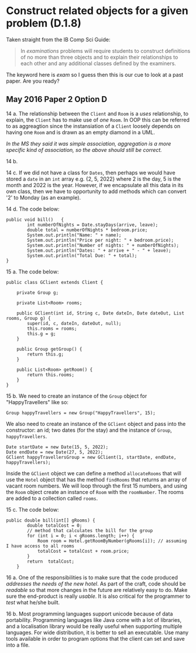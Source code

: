 # Construct related objects for a given problem (D.1.8)

Taken straight from the IB Comp Sci Guide:

> In *examinations* problems will require students to construct definitions of no more than three objects and to explain their relationships to each other and any additional classes defined by the examiners. 

The keyword here is *exam* so I guess then this is our cue to look at a past paper. Are you ready?

## May 2016 Paper 2 Option D

14 a. The relationship between the `Client` and `Room` is a *uses* relationship, to explain, the `Client` has to make use of *one* `Room`. In OOP this can be referred to as aggreagtion since the instansiation of a `Client` loosely depends on having one `Room` and is drawn as an empty diamond in a UML.

*In the MS they said it was simple association, aggregation is a more specific kind of association, so the above should still be correct.*

14 b. <img src=""/>

14 c. If we did not have a class for `Dates`, then perhaps we would have stored a `date` in an `int` array e.g. {2, 5, 2022} where 2 is the day, 5 is the month and 2022 is the year. However, if we encapsulate all this data in its own class, then we have to opportunity to add methods which can convert '2' to Monday (as an example).

14 d. The code below:

```
public void bill()   { 
        int numberOfNights = Date.stayDays(arrive, leave);
        double total = numberOfNights * bedroom.price;
        System.out.println("Name: " + name);
        System.out.println("Price per night: " + bedroom.price);
        System.out.println("Number of nights: " + numberOfNights);
        System.out.println("Dates: " + arrive + " - " + leave);
        System.out.println("Total Due: " + total); 
}
```
15 a. The code below:

```
public class GClient extends Client {

    private Group g;

    private List<Room> rooms;
    
    public GClient(int id, String c, Date dateIn, Date dateOut, List rooms, Group g) {
        super(id, c, dateIn, dateOut, null);
        this.rooms = rooms;
        this.g = g;
    }

    public Group getGroup() {
        return this.g;
    }

    public List<Room> getRoom() {
        return this.rooms;
    }
}
```

15 b. We need to create an instance of the `Group` object for "HappyTravellers" like so:
```
Group happyTravellers = new Group("HappyTravellers", 15);
```
We also need to create an instance of the `GClient` object and pass into the constructor: an id; two dates (for the stay) and the instance of `Group`, `happyTravellers`.
```
Date startDate = new Date(15, 5, 2022);
Date endDate = new Date(27, 5, 2022);
GClient happyTravellersGroup = new GClient(1, startDate, endDate, happyTravellers);
```

Inside the `GClient` object we can define a method `allocateRooms` that will use the `Hotel` object that has the method `findRooms` that returns an array of vacant room numbers. We will loop through the first 15 numbers, and using the `Room` object create an instance of `Room` with the `roomNumber`. The rooms are added to a collection called `rooms`.

15 c. The code below:

```
public double bill(int[] gRooms) { 
        double totalCost = 0;
        // method that calculates the bill for the group
        for (int i = 0; i < gRooms.length; i++) {
            Room room = Hotel.getRoomByNumber(gRooms[i]); // assuming I have access to all rooms 
            totalCost = totalCost + room.price;
        }
        return  totalCost;    
    }
```

16 a. One of the responsibilities is to make sure that the code produced *addresses the needs of the new hotel*. As part of the craft, code should be *readable* so that more changes in the future are relatively easy to do. Make sure the end-product is really *usable*. It is also critical for the programmer to *test* what he/she built.

16 b. Most programming languages support unicode because of data portability. Programming languages like Java come with a lot of libraries, and a localisation library would be really useful when supporting multiple languages. For wide distribution, it is better to sell an executable. Use many tools available in order to program options that the client can set and save into a file. 
